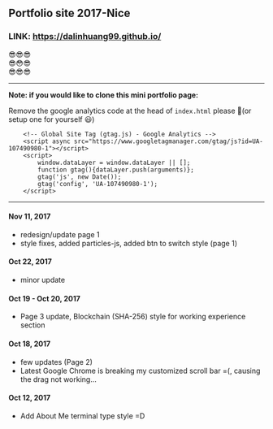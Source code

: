 ## Portfolio site 2017-Nice

### LINK: https://dalinhuang99.github.io/

:sunglasses::sunglasses::sunglasses: <br>
:sunglasses::flushed::sunglasses: <br>
:sunglasses::sunglasses::sunglasses: <br>

---

**Note: if you would like to clone this mini portfolio page:**

Remove the google analytics code at the head of `index.html` please 🙏(or setup one for yourself 😃)

```
    <!-- Global Site Tag (gtag.js) - Google Analytics -->
    <script async src="https://www.googletagmanager.com/gtag/js?id=UA-107490980-1"></script>
    <script>
        window.dataLayer = window.dataLayer || [];
        function gtag(){dataLayer.push(arguments)};
        gtag('js', new Date());
        gtag('config', 'UA-107490980-1');
    </script>
```

---

#### Nov 11, 2017
* redesign/update page 1
* style fixes, added particles-js, added btn to switch style (page 1)

#### Oct 22, 2017
* minor update

#### Oct 19 - Oct 20, 2017
* Page 3 update, Blockchain (SHA-256) style for working experience section

#### Oct 18, 2017
* few updates (Page 2)
* Latest Google Chrome is breaking my customized scroll bar =(, causing the drag not working...

#### Oct 12, 2017

* Add About Me terminal type style =D



